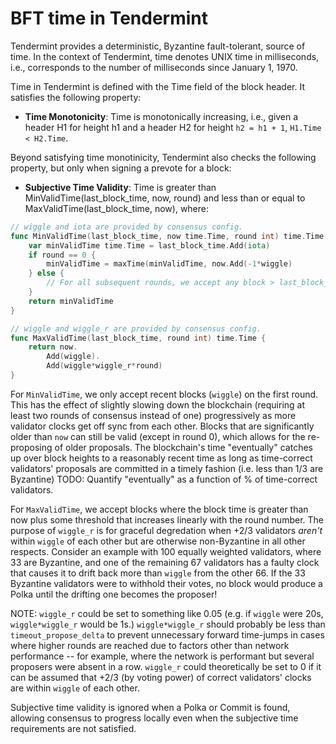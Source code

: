 # BFT time in Tendermint 

Tendermint provides a deterministic, Byzantine fault-tolerant, source of time.
In the context of Tendermint, time denotes UNIX time in milliseconds, i.e.,
corresponds to the number of milliseconds since January 1, 1970.

Time in Tendermint is defined with the Time field of the block header. 
It satisfies the following property:

- **Time Monotonicity**: Time is monotonically increasing, i.e., given 
a header H1 for height h1 and a header H2 for height `h2 = h1 + 1`, `H1.Time < H2.Time`.

Beyond satisfying time monotinicity, Tendermint also checks the following
property, but only when signing a prevote for a block:

- **Subjective Time Validity**: Time is greater than MinValidTime(last_block_time,
  now, round) and less than or equal to MaxValidTime(last_block_time, now), where:

```go
// wiggle and iota are provided by consensus config.
func MinValidTime(last_block_time, now time.Time, round int) time.Time {
	var minValidTime time.Time = last_block_time.Add(iota)
	if round == 0 {
		minValidTime = maxTime(minValidTime, now.Add(-1*wiggle)
	} else {
		// For all subsequent rounds, we accept any block > last_block_time+iota.
	}
	return minValidTime
}

// wiggle and wiggle_r are provided by consensus config.
func MaxValidTime(last_block_time, round int) time.Time {
	return now.
		Add(wiggle).
		Add(wiggle*wiggle_r*round)
}
```

For `MinValidTime`, we only accept recent blocks (`wiggle`) on the first
round.  This has the effect of slightly slowing down the blockchain (requiring
at least two rounds of consensus instead of one) progressively as more validator
clocks get off sync from each other. Blocks that are significantly older than
`now` can still be valid (except in round 0), which allows for the re-proposing of older proposals.
The blockchain's time "eventually" catches up over block heights to a reasonably recent time as long as
time-correct validators' proposals are committed in a timely fashion (i.e. less than 1/3
are Byzantine)  TODO: Quantify "eventually" as a function of % of time-correct
validators.

For `MaxValidTime`, we accept blocks where the block time is greater than now
plus some threshold that increases linearly with the round number. 
The purpose of `wiggle_r` is for graceful degredation when +2/3 validators
*aren't* within `wiggle` of each other but are otherwise non-Byzantine in all other respects. 
Consider an example with 100 equally weighted validators, where 33 are Byzantine,
and one of the remaining 67 validators has a faulty clock that causes it to drift
back more than `wiggle` from the other 66.  If the 33 Byzantine
validators were to withhold their votes, no block would produce a Polka until the
drifting one becomes the proposer!

NOTE: `wiggle_r` could be set to something like 0.05 (e.g. if `wiggle` were 20s, `wiggle*wiggle_r` would be 1s.)
`wiggle*wiggle_r` should probably be less than `timeout_propose_delta` to prevent unnecessary
forward time-jumps in cases where higher rounds are reached due to factors
other than network performance -- for example, where the network is performant
but several proposers were absent in a row.  `wiggle_r` could theoretically be set to 0
if it can be assumed that +2/3 (by voting power) of correct validators' clocks are within `wiggle` of each other.

Subjective time validity is ignored when a Polka or Commit is found, allowing
consensus to progress locally even when the subjective time requirements are not satisfied.
